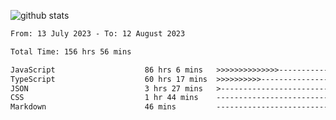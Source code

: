 
![github stats](https://github-readme-stats.vercel.app/api?username=realmahd1&show_icons=true&theme=codeSTACKr&hide_rank=true&count_private=true)

<!--START_SECTION:waka-->

```txt
From: 13 July 2023 - To: 12 August 2023

Total Time: 156 hrs 56 mins

JavaScript                    86 hrs 6 mins   >>>>>>>>>>>>>>-----------   54.87 %
TypeScript                    60 hrs 17 mins  >>>>>>>>>>---------------   38.41 %
JSON                          3 hrs 27 mins   >------------------------   02.20 %
CSS                           1 hr 44 mins    -------------------------   01.11 %
Markdown                      46 mins         -------------------------   00.49 %
```

<!--END_SECTION:waka-->
